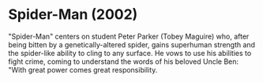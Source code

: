 # Spider-Man (2002)
"Spider-Man" centers on student Peter Parker (Tobey Maguire) who, after being bitten by a genetically-altered spider, gains superhuman strength and the spider-like ability to cling to any surface. He vows to use his abilities to fight crime, coming to understand the words of his beloved Uncle Ben: "With great power comes great responsibility.
